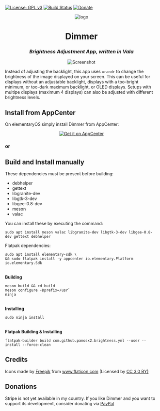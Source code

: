 [![License: GPL v3](https://img.shields.io/badge/License-GPL%20v3-blue.svg)](https://github.com/panosx2/brightness/blob/master/LICENSE)
[![Build Status](https://travis-ci.com/panosx2/brightness.svg?branch=master)](https://travis-ci.com/panosx2/brightness)
[![Donate](https://img.shields.io/badge/PayPal-Donate-gray.svg?style=flat&logo=paypal&colorA=0071bb&logoColor=fff)](https://www.paypal.me/PanagiotisPanos)
 
 <p align="center">
    <img src="https://github.com/panosx2/brightness/blob/master/icons/128/com.github.panosx2.brightness.png" alt="logo"> <br>
 </p>

 <div>
  <h1 align="center">Dimmer</h1>
  <h3 align="center"><i>Brightness Adjustment App, written in Vala</i></h3>
</div>

<p align="center">
    <img src="https://github.com/panosx2/brightness/blob/master/data/screenshot.png" alt="Screenshot"> <br>
</p>

 Instead of adjusting the backlight, this app uses `xrandr` to change the brightness of the image displayed on your screen. This can be useful for displays without an adjustable backlight, displays with a too-bright minimum, or too-dark maximum backlight, or OLED displays. Setups with multipe displays (maximum 4 displays) can also be adjusted with different brightness levels.

 ## Install from AppCenter 
 On elementaryOS simply install Dimmer from AppCenter:
 <p align="center">
   <a href="https://appcenter.elementary.io/com.github.panosx2.brightness">
     <img src="https://appcenter.elementary.io/badge.svg" alt="Get it on AppCenter">
   </a>
 </p>

 ### or

 ## Build and Install manually
 
 These dependencies must be present before building:

 * debhelper
 * gettext
 * libgranite-dev
 * libgtk-3-dev
 * libgee-0.8-dev
 * meson
 * valac
 
 <p>You can install these by executing the command:</p>
 
 ```
 sudo apt install meson valac libgranite-dev libgtk-3-dev libgee-0.8-dev gettext debhelper
 ```

<p>Flatpak dependencies:</p>

 ```
 sudo apt install elementary-sdk \
 && sudo flatpak install -y appcenter io.elementary.Platform io.elementary.Sdk
 ```

 <br>
 <b>Building</b>
 
 ```
 meson build && cd build
 meson configure -Dprefix=/usr`
 ninja
 ```

<br>
<b>Installing</b>

```
sudo ninja install
```

<br>
<b>Flatpak Building & Installing</b>

```
flatpak-builder build com.github.panosx2.brightness.yml --user --install --force-clean
```

 ## Credits
 <div>Icons made by <a href="http://www.freepik.com" title="Freepik">Freepik</a> from <a href="https://www.flaticon.com/" title="Flaticon">www.flaticon.com</a> (Licensed by <a href="http://creativecommons.org/licenses/by/3.0/" title="Creative Commons BY 3.0" target="_blank">CC 3.0 BY)</a></div>
 
 ## Donations
Stripe is not yet available in my country. If you like Dimmer and you want to support its development, consider donating via [PayPal](https://www.paypal.me/PanagiotisPanos)
